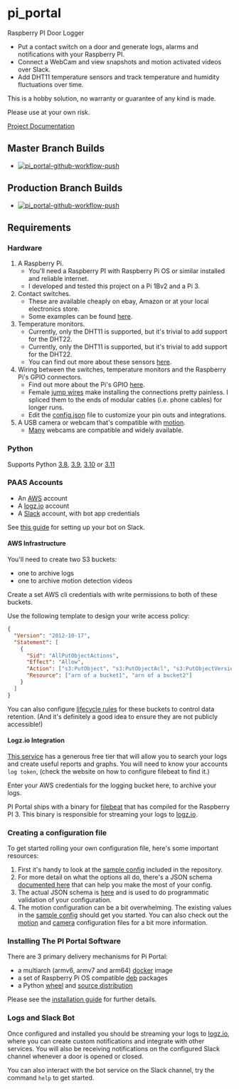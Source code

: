 # pi_portal

Raspberry PI Door Logger

- Put a contact switch on a door and generate logs, alarms and notifications with your Raspberry PI.  
- Connect a WebCam and view snapshots and motion activated videos over Slack.
- Add DHT11 temperature sensors and track temperature and humidity fluctuations over time.

This is a hobby solution, no warranty or guarantee of any kind is made.  

Please use at your own risk.

[Project Documentation](https://pi-portal.readthedocs.io/)

<!-- vale off -->
## Master Branch Builds
<!-- vale on -->
- [![pi_portal-github-workflow-push](https://github.com/PI-Portal/pi_portal/actions/workflows/workflow-push.yml/badge.svg?branch=master)](https://github.com/PI-Portal/pi_portal/actions/workflows/workflow-push.yml)

## Production Branch Builds
- [![pi_portal-github-workflow-push](https://github.com/PI-Portal/pi_portal/actions/workflows/workflow-push.yml/badge.svg?branch=production)](https://github.com/PI-Portal/pi_portal/actions/workflows/workflow-push.yml)

## Requirements

### Hardware

1. A Raspberry Pi.
   - You'll need a Raspberry PI with Raspberry Pi OS or similar installed and reliable internet.
   - I developed and tested this project on a Pi 1Bv2 and a Pi 3.
2. Contact switches.
   - These are available cheaply on ebay, Amazon or at your local electronics store.
   - Some examples can be found [here](https://www.burglaryalarmsystem.com/category/magnetic-contact.html).
3. Temperature monitors.
   - Currently, only the DHT11 is supported, but it's trivial to add support for the DHT22.
   - Currently, only the DHT11 is supported, but it's trivial to add support for the DHT22.
   - You can find out more about these sensors [here](https://learn.adafruit.com/dht).
4. Wiring between the switches, temperature monitors and the Raspberry Pi's GPIO connectors.
   - Find out more about the Pi's GPIO [here](https://projects.raspberrypi.org/en/projects/physical-computing).
   - Female [jump wires](https://en.wikipedia.org/wiki/Jump_wire) make installing the connections pretty painless. I spliced them to the ends of modular cables (i.e. phone cables) for longer runs.
   - Edit the [config.json](config.json) file to customize your pin outs and integrations.
5. A USB camera or webcam that's compatible with [motion](https://motion-project.github.io/).
   - [Many](https://www.lavrsen.dk/foswiki/bin/view/Motion/WorkingDevices) webcams are compatible and widely available.

### Python

Supports Python [3.8](https://www.python.org/downloads/release/python-380/), [3.9](https://www.python.org/downloads/release/python-390/), [3.10](https://www.python.org/downloads/release/python-3100/) or [3.11](https://www.python.org/downloads/release/python-3110/)

### PAAS Accounts

- An [AWS](https://aws.amazon.com/) account
- A [logz.io](https://logz.io/) account
- A [Slack](https://slack.com) account, with bot app credentials

See [this guide](markdown/SLACK_BOT_SETUP.md) for setting up your bot on Slack.

#### AWS Infrastructure

You'll need to create two S3 buckets:
- one to archive logs
- one to archive motion detection videos

Create a set AWS cli credentials with write permissions to both of these buckets.

Use the following template to design your write access policy:

```json
{
  "Version": "2012-10-17",
  "Statement": [
    {
      "Sid": "AllPutObjectActions",
      "Effect": "Allow",
      "Action": ["s3:PutObject", "s3:PutObjectAcl", "s3:PutObjectVersionAcl"],
      "Resource": ["arn of a bucket1", "arn of a bucket2"]
    }
  ]
}
```

You can also configure [lifecycle rules](https://docs.aws.amazon.com/AmazonS3/latest/userguide/object-lifecycle-mgmt.html) for these buckets to control data retention.  (And it's definitely a good idea to ensure they are not publicly accessible!)  

#### Logz.io Integration

[This service](https://logz.io/) has a generous free tier that will allow you to search your logs and create useful reports and graphs.
You will need to know your accounts `log token`, (check the website on how to configure filebeat to find it.)

Enter your AWS credentials for the logging bucket here, to archive your logs.

PI Portal ships with a binary for [filebeat](https://www.elastic.co/beats/filebeat) that has compiled for the Raspberry PI 3.  This binary is responsible for streaming your logs to [logz.io](https://logz.io/).  

### Creating a configuration file

To get started rolling your own configuration file, here's some important resources:

1. First it's handy to look at the [sample config](config.json) included in the repository.
2. For more detail on what the options all do, there's a JSON schema [documented here](https://pi-portal.readthedocs.io/en/stable/project/5.configuration.html) that can help you make the most of your config.
3. The actual JSON schema is [here](pi_portal/schema/config_schema.json) and is used to do programmatic validation of your configuration.
4. The motion configuration can be a bit overwhelming.  The existing values in the [sample config](config.json) should get you started.  You can also check out the [motion](pi_portal/installation/templates/motion/motion.conf) and [camera](pi_portal/installation/templates/motion/camera.conf) configuration files for a bit more information.

### Installing The PI Portal Software

There are 3 primary delivery mechanisms for Pi Portal:
- a multiarch (armv6, armv7 and arm64) [docker](https://www.docker.com/) image
- a set of Raspberry Pi OS compatible [deb](https://en.wikipedia.org/wiki/Deb_(file_format)) packages
- a Python [wheel](https://packaging.python.org/en/latest/specifications/binary-distribution-format/) and [source distribution](https://packaging.python.org/en/latest/specifications/source-distribution-format/)

Please see the [installation guide](markdown/INSTALLATION.md) for further details.

### Logs and Slack Bot

Once configured and installed you should be streaming your logs to [logz.io](https://logz.io/), where you can create custom notifications and integrate with other services.
You will also be receiving notifications on the configured Slack channel whenever a door is opened or closed.

You can also interact with the bot service on the Slack channel, try the command `help` to get started.
